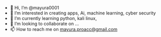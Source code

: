 - 👋 Hi, I’m @mayura0001
- 👀 I’m interested in creating apps, Ai, machine learning, cyber security
- 🌱 I’m currently learning python, kali linux, 
- 💞️ I’m looking to collaborate on ...
- 📫 How to reach me on mayura.proacc@gmail.com

<!---
mayura0001/mayura0001 is a ✨ special ✨ repository because its `README.md` (this file) appears on your GitHub profile.
You can click the Preview link to take a look at your changes.
--->
